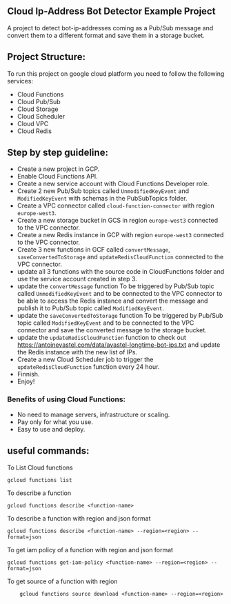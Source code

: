 ## Cloud Ip-Address Bot Detector Example Project
A project to detect bot-ip-addresses coming as a Pub/Sub message and convert them to a different format and save them in a storage bucket.

## Project Structure:
To run this project on google cloud platform you need to follow the following services:

- Cloud Functions
- Cloud Pub/Sub
- Cloud Storage
- Cloud Scheduler
- Cloud VPC
- Cloud Redis


## Step by step guideline:

- Create a new project in GCP.
- Enable Cloud Functions API.
- Create a new service account with Cloud Functions Developer role.
- Create 2 new Pub/Sub topics called `UnmodifiedKeyEvent` and `ModifiedKeyEvent` with schemas in the PubSubTopics
  folder.
- Create a VPC connector called `cloud-function-connector` with region `europe-west3`.
- Create a new storage bucket in GCS in region `europe-west3` connected to the VPC connector.
- Create a new Redis instance in GCP with region `europe-west3` connected to the VPC connector.
- Create 3 new functions in GCF called `convertMessage`, `saveConvertedToStorage` and `updateRedisCloudFunction`
  connected to the VPC connector.
- update all 3 functions with the source code in CloudFunctions folder and use the service account created in step 3.
- update the `convertMessage` function To be triggered by Pub/Sub topic called `UnmodifiedKeyEvent` and to be connected
  to the VPC connector to be able to access the Redis instance and convert the message and publish it to Pub/Sub topic
  called `ModifiedKeyEvent`.
- update the `saveConvertedToStorage` function To be triggered by Pub/Sub topic called `ModifiedKeyEvent` and to be
  connected to the VPC connector and save the converted message to the storage bucket.
- update the `updateRedisCloudFunction` function to check
  out https://antoinevastel.com/data/avastel-longtime-bot-ips.txt and update the Redis instance with the new list of
  IPs.
- Create a new Cloud Scheduler job to trigger the `updateRedisCloudFunction` function every 24 hour.
- Finnish.
- Enjoy!

### Benefits of using Cloud Functions:

- No need to manage servers, infrastructure or scaling.
- Pay only for what you use.
- Easy to use and deploy.

## useful commands:

To List Cloud functions

    gcloud functions list

To describe a function

    gcloud functions describe <function-name>

To describe a function with region and json format

    gcloud functions describe <function-name> --region=<region> --format=json

To get iam policy of a function with region and json format

    gcloud functions get-iam-policy <function-name> --region=<region> --format=json

To get source of a function with region

        gcloud functions source download <function-name> --region=<region>